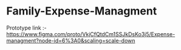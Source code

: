 # Family-Expense-Managment 
Prototype link :- https://www.figma.com/proto/VkjCfQtdCm1SSJkDsKo3j5/Expense-managment?node-id=6%3A0&scaling=scale-down
